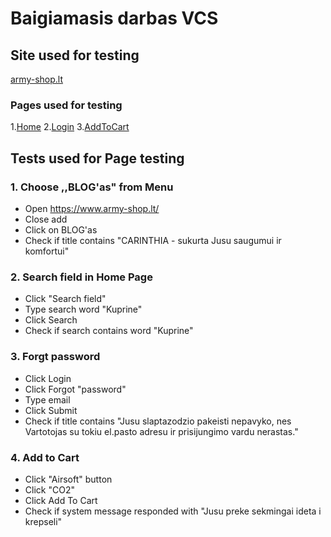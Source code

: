 # Baigiamasis darbas VCS

## Site used for testing
[army-shop.lt](https://www.army-shop.lt/)

### Pages used for testing
1.[Home](https://www.army-shop.lt/)
2.[Login](https://www.army-shop.lt/index.php?option=com_virtuemart&view=page&page=checkout.login_form&Itemid=30&lang=lt)
3.[AddToCart](https://www.army-shop.lt/lt/airsoft/pistoletai/co2/6-mm-acolt-1911-co2-full-metal.html)

## Tests used for Page testing

### 1. Choose ,,BLOG'as" from Menu
- Open https://www.army-shop.lt/
- Close add
- Click on BLOG'as
- Check if title contains "CARINTHIA - sukurta Jusu saugumui ir komfortui"

### 2. Search field in Home Page
- Click "Search field"
- Type search word "Kuprine"
- Click Search
- Check if search contains word "Kuprine"

### 3. Forgt password
- Click Login
- Click Forgot "password"
- Type email
- Click Submit
- Check if title contains "Jusu slaptazodzio pakeisti nepavyko, nes Vartotojas su tokiu el.pasto adresu ir prisijungimo vardu nerastas."

### 4. Add to Cart
- Click "Airsoft" button
- Click "CO2"
- Click Add To Cart
- Check if system message responded with "Jusu preke sekmingai ideta i krepseli"
